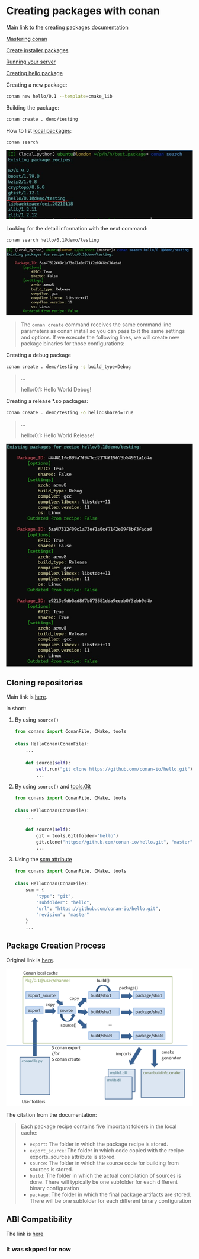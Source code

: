 Creating packages with conan
============

[Main link to the creating packages documentation](https://docs.conan.io/en/latest/creating_packages.html)

[Mastering conan](https://docs.conan.io/en/latest/mastering.html)

[Create installer packages](https://docs.conan.io/en/latest/devtools/create_installer_packages.html#create-installer-packages)

[Running your server](https://docs.conan.io/en/latest/uploading_packages/running_your_server.html)

[Creating hello package](https://docs.conan.io/en/latest/creating_packages/getting_started.html)

Creating a new package:
~~~bash
conan new hello/0.1 --template=cmake_lib
~~~

Building the package:
~~~bash
conan create . demo/testing
~~~

How to list [local packages](https://docs.conan.io/en/latest/creating_packages/getting_started.html):
~~~bash
conan search
~~~


![image of locally installed packages](images/locally-installed-packages-hello-package.jpg "Here my packages with the hello world library")

Looking for the detail information with the next command:
~~~bash
conan search hello/0.1@demo/testing
~~~

![image of locally installed packages](images/looking-at-package-info.jpg "Detailed information")


> The `conan create` command receives the same command line parameters as conan install so you can pass to it the same settings and options. If we execute the following lines, we will create new package binaries for those configurations:

Creating a debug package

~~~bash
conan create . demo/testing -s build_type=Debug
~~~
>...
>
>hello/0.1: Hello World Debug!

Creating a release *.so packages:
~~~bash
conan create . demo/testing -o hello:shared=True
~~~

>...
>
>hello/0.1: Hello World Release!


![image of locally installed packages](images/the-list-of-package-options.jpg "Detailed information")



Cloning repositories
------------

Main link is [here](https://docs.conan.io/en/latest/creating_packages/external_repo.html).

In short:

1. By using `source()`

    ~~~python
    from conans import ConanFile, CMake, tools

    class HelloConan(ConanFile):
        ...

        def source(self):
            self.run("git clone https://github.com/conan-io/hello.git")
            ...
    ~~~

1. By using `source()` and [tools.Git](https://docs.conan.io/en/latest/reference/tools.html#tools-git)

    ~~~python
    from conans import ConanFile, CMake, tools

    class HelloConan(ConanFile):
        ...

        def source(self):
            git = tools.Git(folder="hello")
            git.clone("https://github.com/conan-io/hello.git", "master")
            ...
    ~~~

1. Using the [scm attribute](https://docs.conan.io/en/latest/reference/conanfile/attributes.html#scm-attribute)

    ~~~python
    from conans import ConanFile, CMake, tools

    class HelloConan(ConanFile):
        scm = {
            "type": "git",
            "subfolder": "hello",
            "url": "https://github.com/conan-io/hello.git",
            "revision": "master"
        }
        ...
    ~~~

Package Creation Process
------------

Original link is [here](https://docs.conan.io/en/latest/creating_packages/understand_packaging.html#package-creation-process).


![image of a conan package creation](images/conan-package_create_flow.png "Creation of conan package")

The citation from the documentation:

> Each package recipe contains five important folders in the local cache:
> * `export`: The folder in which the package recipe is stored.
> * `export_source`: The folder in which code copied with the recipe exports_sources attribute is stored.
> * `source`: The folder in which the source code for building from sources is stored.
> * `build`: The folder in which the actual compilation of sources is done. There will typically be one subfolder for each different binary configuration
> * `package`: The folder in which the final package artifacts are stored. There will be one subfolder for each different binary configuration


ABI Compatibility
------------
The link is [here](https://docs.conan.io/en/latest/creating_packages/define_abi_compatibility.html)
### It was skpped for now